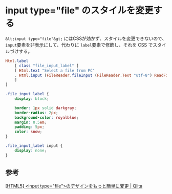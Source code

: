 # input type="file" のスタイルを変更する

`&lt;input type="file"&gt;` にはCSSが効かず、スタイルを変更できないので、
`input`要素を非表示にして、代わりに `label`要素で修飾し、それを CSS でスタイルづけする。


```elm
Html.label
    [ class "file_input_label" ]
    [ Html.text "Select a file from PC"
    , Html.input (FileReader.fileInput (FileReader.Text "utf-8") ReadFile) []
    ]
]
```

```css
.file_input_label {
    display: block;

    border: 1px solid darkgray;
    border-radius: 2px;
    background-color: royalblue;
    margin: 0.5em;
    padding: 5px;
    color: snow;
}

.file_input_label input {
    display: none;
}
```

## 参考

[[HTML5] &lt;input type="file"&gt;のデザインをもっと簡単に変更 | Qiita](https://qiita.com/yasumodev/items/c9f8e8f588ded6b179c9)

